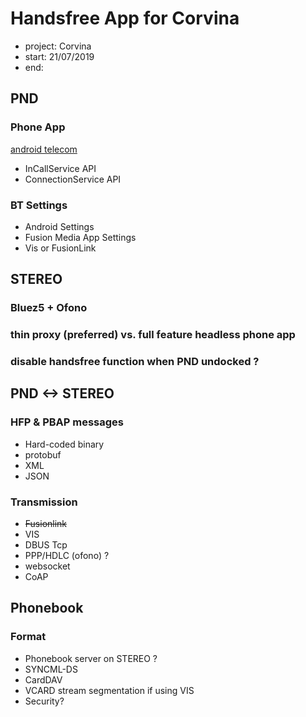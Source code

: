 Handsfree App for Corvina
=========================

- project: Corvina
- start: 21/07/2019
- end:

PND
----------

### Phone App

[android telecom](https://developer.android.com/guide/topics/connectivity/telecom)
- InCallService API
- ConnectionService API

### BT Settings

- Android Settings
- Fusion Media App Settings
- Vis or FusionLink

STEREO
----------

### Bluez5 + Ofono

### thin proxy (preferred) vs. full feature headless phone app

### disable handsfree function when PND undocked ?


PND <-> STEREO
-------------------

### HFP & PBAP messages

- Hard-coded binary
- protobuf
- XML
- JSON

### Transmission

- ~~Fusionlink~~
- VIS
- DBUS Tcp
- PPP/HDLC (ofono) ?
- websocket
- CoAP

Phonebook
---------------

### Format

- Phonebook server on STEREO ?
- SYNCML-DS
- CardDAV
- VCARD stream segmentation if using VIS
- Security?
